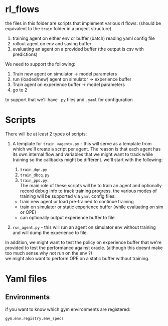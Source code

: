 # rl_flows
the files in this folder are scripts that implement various rl flows:
(should be equivalent to the `train` folder in a project structure)
1. training agent on either env or buffer (batch) reading yaml config file
1. rollout agent on env and saving buffer
1. evaluating an agent on a provided buffer (the output is csv with predictions)

We need to support the following:
1. Train new agent on simulator &rarr; model parameters
1. run (loaded/new) agent on simulator &rarr; experience buffer
1. Train agent on experience buffer &rarr; model parameters
1. go to 2

to support that we'll have `.py` files and `.yaml` for configuration

# Scripts
There will be at least 2 types of scripts:
1. A template for `train_<agent>.py` - this will serve as a template from which we'll create a script per agent. 
The reason is that each agent has its own internal flow and variables that we might want to track while training 
so the callbacks might be different. we'll start with the following:
    1. `train_dqn.py` 
    2. `train_dbcq.py`
    3. `train_ppo.py`  
The main role of these scripts will be to train an agent and optionally record debug info to track 
training progress. 
the various modes of training will be supported via `yaml` config files:  
    - train new agent or load pre-trained to continue training
    - train on simulator or static experience buffer (while evaluating on sim or OPE)
    - can optionally output experience buffer to file 
    
    
1. `run_agent.py` - this will run an agent on simulator env without training and will dump 
the experience to file. 

In addition, we might want to test the policy on experience buffer that we're provided to test the performance against 
oracle. (although this doesnt make too much sense.why not run on the env ?)  
we might also want to perform OPE on a static buffer without training. 


# Yaml files

## Environments
if you want to know which gym environments are registered:  
```
gym.env.registry.env_specs
```